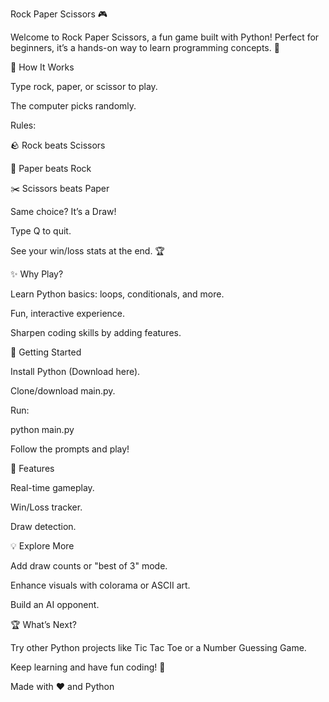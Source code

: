 Rock Paper Scissors 🎮

Welcome to Rock Paper Scissors, a fun game built with Python! Perfect for beginners, it’s a hands-on way to learn programming concepts. 🚀

🔗 How It Works

  Type rock, paper, or scissor to play.

  The computer picks randomly.

Rules:

  🪨 Rock beats Scissors

  📜 Paper beats Rock

  ✂️ Scissors beats Paper

  Same choice? It’s a Draw!

Type Q to quit.

See your win/loss stats at the end. 🏆

✨ Why Play?

  Learn Python basics: loops, conditionals, and more.

  Fun, interactive experience.

  Sharpen coding skills by adding features.

🚀 Getting Started

  Install Python (Download here).

  Clone/download main.py.

Run:

  python main.py

  Follow the prompts and play!

🔧 Features

  Real-time gameplay.

  Win/Loss tracker.

  Draw detection.

💡 Explore More

  Add draw counts or "best of 3" mode.

  Enhance visuals with colorama or ASCII art.

  Build an AI opponent.

🏆 What’s Next?

  Try other Python projects like Tic Tac Toe or a Number Guessing Game.

  Keep learning and have fun coding! 🙌

  Made with ❤️ and Python

